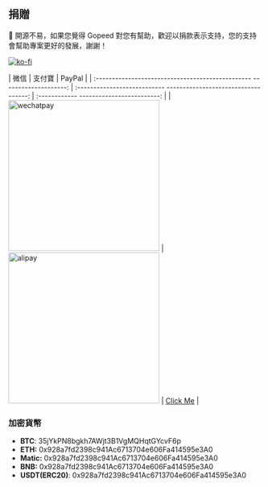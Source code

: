 ## 捐贈

🙏 開源不易，如果您覺得 Gopeed 對您有幫助，歡迎以捐款表示支持，您的支持會幫助專案更好的發展，謝謝！

[![ko-fi](https://ko-fi.com/img/githubbutton_sm.svg)](https://ko-fi.com/R6R6IJGN6)

| 微信 | 支付寶 | PayPal |
| :------------------------------------------------ --------------------: | :--------------------------- -----------------------------------: | :------------ -------------------------: |
| <img src="/images/donate/wechatpay.jpg" alt="wechatpay" width="300" /> | <img src="/images/donate/alipay.jpg" alt="alipay" width=" 300" /> | [Click Me](https://paypal.me/monkeyWie) |

### 加密貨幣

- **BTC**: 35jYkPN8bgkh7AWjt3B1VgMQHqtGYcvF6p
- **ETH:** 0x928a7fd2398c941Ac6713704e606Fa414595e3A0
- **Matic:** 0x928a7fd2398c941Ac6713704e606Fa414595e3A0
- **BNB:** 0x928a7fd2398c941Ac6713704e606Fa414595e3A0
- **USDT(ERC20)**: 0x928a7fd2398c941Ac6713704e606Fa414595e3A0